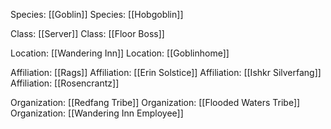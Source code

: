 Species: [[Goblin]]
Species: [[Hobgoblin]]

Class: [[Server]]
Class: [[Floor Boss]]

Location: [[Wandering Inn]]
Location: [[Goblinhome]]

Affiliation: [[Rags]]
Affiliation: [[Erin Solstice]]
Affiliation: [[Ishkr Silverfang]]
Affiliation: [[Rosencrantz]]

Organization: [[Redfang Tribe]]
Organization: [[Flooded Waters Tribe]]
Organization: [[Wandering Inn Employee]]
